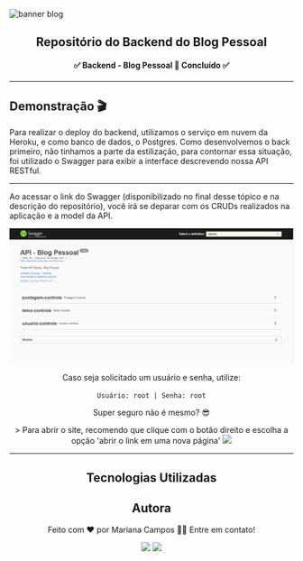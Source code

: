 ![banner blog](https://i.imgur.com/N69z6KK.png)

<h2 align="center">Repositório do Backend do Blog Pessoal</h2>

<h4 align="center"> ✅ Backend - Blog Pessoal 📝 Concluído ✅ </h4>

----

## Demonstração 🎬 
Para realizar o deploy do backend, utilizamos o serviço em nuvem da Heroku, e como banco de dados, o Postgres.
Como desenvolvemos o back primeiro, não tinhamos a parte da estilização, para contornar essa situação, foi utilizado o Swagger para exibir a interface descrevendo nossa API RESTful.

----

Ao acessar o link do Swagger (disponibilizado no final desse tópico e na descrição do repositório), você irá se deparar com os CRUDs realizados na aplicação e a model da API.

![imgInicial](assets/telaInicial.JPG)

<div align="center">
<p>Caso seja solicitado um usuário e senha, utilize:</p>
<code>Usuário: root | Senha: root</code>
<br>
<p>Super seguro não é mesmo? 😎</p>
> Para abrir o site, recomendo que clique com o botão direito e escolha a opção 'abrir o link em uma nova página'
<a href="https://blogcplus.herokuapp.com/swagger-ui/"><img src="https://img.shields.io/static/v1?label=Site&message=Blog Pessoal&color=85ea2d&style=for-the-badge&logo=Swagger"><a>

---

## Tecnologias Utilizadas


<div align="center">
<h2>Autora</h2>
<p>Feito com ❤️ por Mariana Campos 👋🏽 Entre em contato!</p>
<a href="https://www.linkedin.com/in/mariana-campos-br/" target="_blank"><img src="https://img.shields.io/badge/LinkedIn-4FBDC8?style=flat&logo=LinkedIn&logoColor=white&link=https://www.linkedin.com/in/mariana-campos-br/"></a> <a href="mailto:marianacristinadecampos@gmail.com" target="_blank"><img src="https://img.shields.io/badge/Email-E346B9?style=flat&logo=Gmail&logoColor=white&link=mailto:marianacristinadecampos@gmail.com"></a>
</div>
